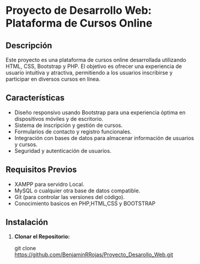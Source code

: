 # Proyecto de Desarrollo Web: Plataforma de Cursos Online

## Descripción

Este proyecto es una plataforma de cursos online desarrollada utilizando HTML, CSS, Bootstrap y PHP. El objetivo es ofrecer una experiencia de usuario intuitiva y atractiva, permitiendo a los usuarios inscribirse y participar en diversos cursos en línea.

## Características

- Diseño responsivo usando Bootstrap para una experiencia óptima en dispositivos móviles y de escritorio.
- Sistema de inscripción y gestión de cursos.
- Formularios de contacto y registro funcionales.
- Integración con bases de datos para almacenar información de usuarios y cursos.
- Seguridad y autenticación de usuarios.

## Requisitos Previos

- XAMPP para servidro Local.
- MySQL o cualquier otra base de datos compatible.
- Git (para controlar las versiones del código).
- Conocimiento basicos en PHP,HTML,CSS y BOOTSTRAP

## Instalación

1. **Clonar el Repositorio:**

   git clone https://github.com/BenjaminRRojas/Proyecto_Desarollo_Web.git


